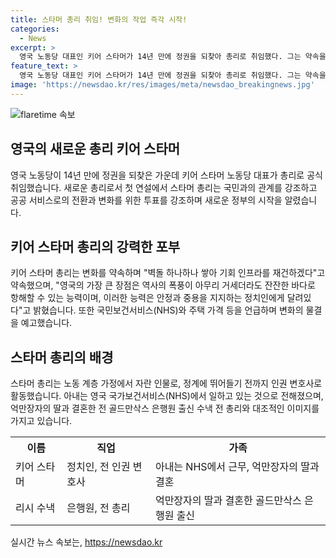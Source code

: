 ```yaml
---
title: 스타머 총리 취임! 변화의 작업 즉각 시작!
categories:
  - News
excerpt: >
  영국 노동당 대표인 키어 스타머가 14년 만에 정권을 되찾아 총리로 취임했다. 그는 약속을 했는데, 영국의 공공 서비스 전환과 변화를 위해 투표한 것으로 평가했고, 국민과 정치인 사이의 간극을 줄이고자 노력할 것이라 강조했다. 또한 국민보건서비스(NHS)와 주택 가격을 언급하며 변화의 물결을 예고했고, 새로운 정부를 구성해 달라는 국왕의 요청에 응답했다. 스타머는 노동 계층 가정에서 자란 인물로, 인권 변호사 출신이며, 아내는 NHS에서 일하는데, 이로 인해 억만장자의 딸과 결혼한 전 총리 수낵과 대조적이라는 평가를 받고 있다.
feature_text: >
  영국 노동당 대표인 키어 스타머가 14년 만에 정권을 되찾아 총리로 취임했다. 그는 약속을 했는데, 영국의 공공 서비스 전환과 변화를 위해 투표한 것으로 평가했고, 국민과 정치인 사이의 간극을 줄이고자 노력할 것이라 강조했다. 또한 국민보건서비스(NHS)와 주택 가격을 언급하며 변화의 물결을 예고했고, 새로운 정부를 구성해 달라는 국왕의 요청에 응답했다. 스타머는 노동 계층 가정에서 자란 인물로, 인권 변호사 출신이며, 아내는 NHS에서 일하는데, 이로 인해 억만장자의 딸과 결혼한 전 총리 수낵과 대조적이라는 평가를 받고 있다.
image: 'https://newsdao.kr/res/images/meta/newsdao_breakingnews.jpg'
---
```


<p><img src="https://newsdao.kr/res/images/meta/newsdao_breakingnews.jpg" alt="flaretime 속보" /></p>

<h2 data-ke-size="size26">영국의 새로운 총리 키어 스타머</h2>

<p data-ke-size="size16">영국 노동당이 14년 만에 정권을 되찾은 가운데 키어 스타머 노동당 대표가 총리로 공식 취임했습니다. 새로운 총리로서 첫 연설에서 스타머 총리는 국민과의 관계를 강조하고 공공 서비스로의 전환과 변화를 위한 투표를 강조하며 새로운 정부의 시작을 알렸습니다.</p>

<h2 data-ke-size="size26">키어 스타머 총리의 강력한 포부</h2>

<p data-ke-size="size16">키어 스타머 총리는 변화를 약속하며 "벽돌 하나하나 쌓아 기회 인프라를 재건하겠다"고 약속했으며, "영국의 가장 큰 장점은 역사의 폭풍이 아무리 거세더라도 잔잔한 바다로 항해할 수 있는 능력이며, 이러한 능력은 안정과 중용을 지지하는 정치인에게 달려있다"고 밝혔습니다. 또한 국민보건서비스(NHS)와 주택 가격 등을 언급하며 변화의 물결을 예고했습니다.</p>

<h2 data-ke-size="size26">스타머 총리의 배경</h2>

<p data-ke-size="size16">스타머 총리는 노동 계층 가정에서 자란 인물로, 정계에 뛰어들기 전까지 인권 변호사로 활동했습니다. 아내는 영국 국가보건서비스(NHS)에서 일하고 있는 것으로 전해졌으며, 억만장자의 딸과 결혼한 전 골드만삭스 은행원 출신 수낵 전 총리와 대조적인 이미지를 가지고 있습니다.</p>

<table>
  <tr>
    <th>이름</th>
    <th>직업</th>
    <th>가족</th>
  </tr>
  <tr>
    <td>키어 스타머</td>
    <td>정치인, 전 인권 변호사</td>
    <td>아내는 NHS에서 근무, 억만장자의 딸과 결혼</td>
  </tr>
  <tr>
    <td>리시 수낵</td>
    <td>은행원, 전 총리</td>
    <td>억만장자의 딸과 결혼한 골드만삭스 은행원 출신</b></td>
  </tr>
</table>
실시간 뉴스 속보는, <a href="https://newsdao.kr" rel="dofollow">https://newsdao.kr</a>


